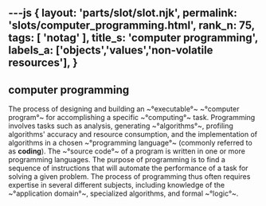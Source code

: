 ---js
{
  layout: 'parts/slot/slot.njk',
  permalink: 'slots/computer_programming.html',
  rank_n: 75,
  tags: [ 'notag' ],
  title_s: 'computer programming',
  labels_a: ['objects','values','non-volatile resources'],
}
---
## computer programming

The process of designing and building an ~°executable°~ ~°computer program°~ for accomplishing a specific ~°computing°~ task. Programming involves tasks such as analysis, generating ~°algorithms°~, profiling algorithms' accuracy and resource consumption, and the implementation of algorithms in a chosen ~°programming language°~ (commonly referred to as <b>coding</b>). The ~°source code°~ of a program is written in one or more programming languages. The purpose of programming is to find a sequence of instructions that will automate the performance of a task for solving a given problem. The process of programming thus often requires expertise in several different subjects, including knowledge of the ~°application domain°~, specialized algorithms, and formal ~°logic°~.
